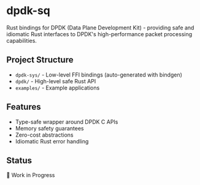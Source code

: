 # dpdk-sq

Rust bindings for DPDK (Data Plane Development Kit) - providing safe and idiomatic Rust interfaces to DPDK's high-performance packet processing capabilities.

## Project Structure

- `dpdk-sys/` - Low-level FFI bindings (auto-generated with bindgen)
- `dpdk/` - High-level safe Rust API
- `examples/` - Example applications

## Features

- Type-safe wrapper around DPDK C APIs
- Memory safety guarantees
- Zero-cost abstractions
- Idiomatic Rust error handling

## Status

🚧 Work in Progress
